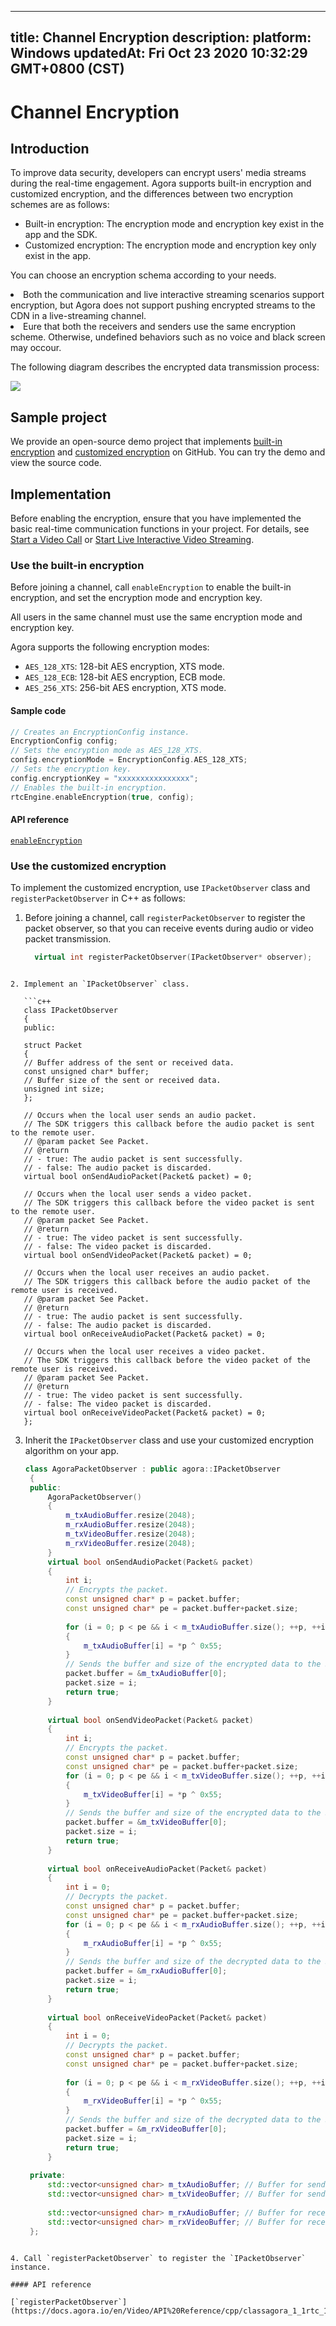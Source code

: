 
---
title: Channel Encryption
description: 
platform: Windows
updatedAt: Fri Oct 23 2020 10:32:29 GMT+0800 (CST)
---
# Channel Encryption
## Introduction

To improve data security, developers can encrypt users' media streams during the real-time engagement. Agora supports built-in encryption and customized encryption, and the differences between two encryption schemes are as follows:

- Built-in encryption: The encryption mode and encryption key exist in the app and the SDK.
- Customized encryption: The encryption mode and encryption key only exist in the app.

You can choose an encryption schema according to your needs.

<div class="alert note"><li>Both the communication and live interactive streaming scenarios support encryption, but Agora does not support pushing encrypted streams to the CDN in a live-streaming channel.</li><li>Eure that both the receivers and senders use the same encryption scheme. Otherwise, undefined behaviors such as no voice and black screen may occour.</li></div>

The following diagram describes the encrypted data transmission process:

![](https://web-cdn.agora.io/docs-files/1596711714514)

## Sample project

We provide an open-source demo project that implements [built-in encryption](https://github.com/AgoraIO/API-Examples/tree/master/windows/APIExample/APIExample/Advanced/MediaEncrypt) and [customized encryption](https://github.com/AgoraIO/API-Examples/tree/master/windows/APIExample/APIExample/Advanced/CustomEncrypt) on GitHub. You can try the demo and view the source code.

## Implementation

Before enabling the encryption, ensure that you have implemented the basic real-time communication functions in your project. For details, see [Start a Video Call](../../en/Video/start_call_windows.md) or [Start Live Interactive Video Streaming](../../en/Video/start_live_windows.md).

### Use the built-in encryption

Before joining a channel, call `enableEncryption` to enable the built-in encryption, and set the encryption mode and encryption key.

<div class="alert note">All users in the same channel must use the same encryption mode and encryption key.</div>

Agora supports the following encryption modes:

- `AES_128_XTS`: 128-bit AES encryption, XTS mode.
- `AES_128_ECB`: 128-bit AES encryption, ECB mode.
- `AES_256_XTS`: 256-bit AES encryption, XTS mode.

#### Sample code

```c++
// Creates an EncryptionConfig instance.
EncryptionConfig config;
// Sets the encryption mode as AES_128_XTS.
config.encryptionMode = EncryptionConfig.AES_128_XTS;
// Sets the encryption key.
config.encryptionKey = "xxxxxxxxxxxxxxxx";
// Enables the built-in encryption.
rtcEngine.enableEncryption(true, config);
```

#### API reference

[`enableEncryption`](https://docs.agora.io/en/Video/API%20Reference/cpp/classagora_1_1rtc_1_1_i_rtc_engine.html#ad5ea5f0dfd8117f38d9c4b12fe01fece)

### Use the customized encryption

To implement the customized encryption, use `IPacketObserver` class and `registerPacketObserver` in C++ as follows:

1. Before joining a channel, call `registerPacketObserver` to register the packet observer, so that you can receive events during audio or video packet transmission.

   ```c++
	 virtual int registerPacketObserver(IPacketObserver* observer);
```

2. Implement an `IPacketObserver` class.

   ```c++
   class IPacketObserver
   {
   public:
    
   struct Packet
   {
   // Buffer address of the sent or received data.
   const unsigned char* buffer;
   // Buffer size of the sent or received data.
   unsigned int size;
   };
    
   // Occurs when the local user sends an audio packet.
   // The SDK triggers this callback before the audio packet is sent to the remote user.
   // @param packet See Packet.
   // @return
   // - true: The audio packet is sent successfully.
   // - false: The audio packet is discarded.
   virtual bool onSendAudioPacket(Packet& packet) = 0;
    
   // Occurs when the local user sends a video packet.
   // The SDK triggers this callback before the video packet is sent to the remote user.
   // @param packet See Packet.
   // @return
   // - true: The video packet is sent successfully.
   // - false: The video packet is discarded.
   virtual bool onSendVideoPacket(Packet& packet) = 0;
    
   // Occurs when the local user receives an audio packet.
   // The SDK triggers this callback before the audio packet of the remote user is received.
   // @param packet See Packet.
   // @return
   // - true: The audio packet is sent successfully.
   // - false: The audio packet is discarded.
   virtual bool onReceiveAudioPacket(Packet& packet) = 0;
    
   // Occurs when the local user receives a video packet.
   // The SDK triggers this callback before the video packet of the remote user is received.
   // @param packet See Packet.
   // @return
   // - true: The video packet is sent successfully.
   // - false: The video packet is discarded.
   virtual bool onReceiveVideoPacket(Packet& packet) = 0;
   };
```

3. Inherit the `IPacketObserver` class and use your customized encryption algorithm on your app.

   ```c++
   class AgoraPacketObserver : public agora::IPacketObserver
    {
    public:
        AgoraPacketObserver()
        {
            m_txAudioBuffer.resize(2048);
            m_rxAudioBuffer.resize(2048);
            m_txVideoBuffer.resize(2048);
            m_rxVideoBuffer.resize(2048);
        }
        virtual bool onSendAudioPacket(Packet& packet)
        {
            int i;
            // Encrypts the packet.
            const unsigned char* p = packet.buffer;
            const unsigned char* pe = packet.buffer+packet.size;
    
            for (i = 0; p < pe && i < m_txAudioBuffer.size(); ++p, ++i)
            {
                m_txAudioBuffer[i] = *p ^ 0x55;
            }
            // Sends the buffer and size of the encrypted data to the SDK.
            packet.buffer = &m_txAudioBuffer[0];
            packet.size = i;
            return true;
        }
    
        virtual bool onSendVideoPacket(Packet& packet)
        {
            int i;
            // Encrypts the packet.
            const unsigned char* p = packet.buffer;
            const unsigned char* pe = packet.buffer+packet.size;
            for (i = 0; p < pe && i < m_txVideoBuffer.size(); ++p, ++i)
            {
                m_txVideoBuffer[i] = *p ^ 0x55;
            }
            // Sends the buffer and size of the encrypted data to the SDK.
            packet.buffer = &m_txVideoBuffer[0];
            packet.size = i;
            return true;
        }
    
        virtual bool onReceiveAudioPacket(Packet& packet)
        {
            int i = 0;
            // Decrypts the packet.
            const unsigned char* p = packet.buffer;
            const unsigned char* pe = packet.buffer+packet.size;
            for (i = 0; p < pe && i < m_rxAudioBuffer.size(); ++p, ++i)
            {
                m_rxAudioBuffer[i] = *p ^ 0x55;
            }
            // Sends the buffer and size of the decrypted data to the SDK.
            packet.buffer = &m_rxAudioBuffer[0];
            packet.size = i;
            return true;
        }
    
        virtual bool onReceiveVideoPacket(Packet& packet)
        {
            int i = 0;
            // Decrypts the packet.
            const unsigned char* p = packet.buffer;
            const unsigned char* pe = packet.buffer+packet.size;
    
            for (i = 0; p < pe && i < m_rxVideoBuffer.size(); ++p, ++i)
            {
                m_rxVideoBuffer[i] = *p ^ 0x55;
            }
            // Sends the buffer and size of the decrypted data to the SDK.
            packet.buffer = &m_rxVideoBuffer[0];
            packet.size = i;
            return true;
        }
    
    private:
        std::vector<unsigned char> m_txAudioBuffer; // Buffer for sending the audio data
        std::vector<unsigned char> m_txVideoBuffer; // Buffer for sending the video data
    
        std::vector<unsigned char> m_rxAudioBuffer; // Buffer for receiving the audio data
        std::vector<unsigned char> m_rxVideoBuffer; // Buffer for receiving the video data
    };
```

4. Call `registerPacketObserver` to register the `IPacketObserver` instance.

#### API reference

[`registerPacketObserver`](https://docs.agora.io/en/Video/API%20Reference/cpp/classagora_1_1rtc_1_1_i_rtc_engine.html#a95b53a32d598c3d98a51c24f7f9af4b4)
